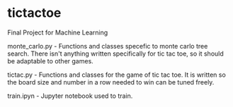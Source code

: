# tictactoe
Final Project for Machine Learning


monte_carlo.py -
    Functions and classes specefic to monte carlo tree search. There isn't anything written specifically 
    for tic tac toe, so it should be adaptable to other games.

tictac.py -
    Functions and classes for the game of tic tac toe. It is written so the  board size and number in a row
    needed to win can  be tuned freely.
    
train.ipyn -
    Jupyter notebook used to train.
